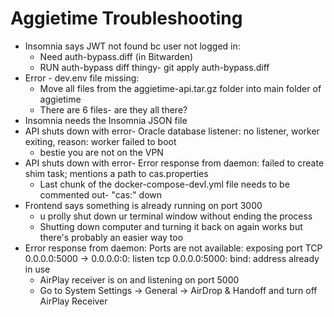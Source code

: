 # Aggietime Troubleshooting
* Insomnia says JWT not found bc user not logged in:
    * Need auth-bypass.diff (in Bitwarden)
    * RUN auth-bypass diff thingy- git apply auth-bypass.diff
* Error - dev.env file missing:
    * Move all files from the aggietime-api.tar.gz folder into main folder of aggietime
    * There are 6 files- are they all there?
* Insomnia needs the Insomnia JSON file
* API shuts down with error- Oracle database listener: no listener, worker exiting, reason: worker failed to boot
    * bestie you are not on the VPN
* API shuts down with error- Error response from daemon: failed to create shim task; mentions a path to cas.properties
    * Last chunk of the docker-compose-devl.yml file needs to be commented out- "cas:" down
* Frontend says something is already running on port 3000
    * u prolly shut down ur terminal window without ending the process
    * Shutting down computer and turning it back on again works but there's probably an easier way too
* Error response from daemon: Ports are not available: exposing port TCP 0.0.0.0:5000 -> 0.0.0.0:0: listen tcp 0.0.0.0:5000: bind: address already in use
    * AirPlay receiver is on and listening on port 5000
    * Go to System Settings -> General -> AirDrop & Handoff and turn off AirPlay Receiver


